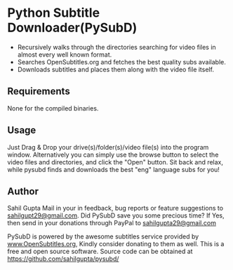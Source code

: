 Python Subtitle Downloader(PySubD)
=================================

* Recursively walks through the directories searching for video files in almost every well known format.
* Searches OpenSubtitles.org and fetches the best quality subs available.
* Downloads subtitles and places them along with the video file itself.

Requirements
------------
None for the compiled binaries.

Usage
-----
Just Drag & Drop your drive(s)/folder(s)/video file(s) into the program window.
Alternatively you can simply use the browse button to select the video files and directories, and click the "Open" button.
Sit back and relax, while pysubd finds and downloads the best "eng" language subs for you!

Author
------
Sahil Gupta
Mail in your in feedback, bug reports or feature suggestions to sahilgupt29@gmail.com.
Did PySubD save you some precious time? If Yes, then send in your donations through PayPal to sahilgupta29@gmail.com

PySubD is powered by the awesome subtitles service provided by www.OpenSubtitles.org, Kindly consider donating to them as well.
This is a free and open source software. Source code can be obtained at https://github.com/sahilgupta/pysubd/
